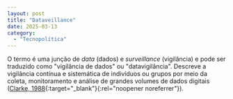 ```yaml
---
layout: post
title: "Dataveillance"
date: 2025-03-13
category:
  - "Tecnopolítica"
---
```

O termo é uma junção de *data* (dados) e *surveillance* (vigilância) e pode ser traduzido como "vigilância de dados" ou "datavigilância". Descreve a vigilância contínua e sistemática de indivíduos ou grupos por meio da coleta, monitoramento e análise de grandes volumes de dados digitais ([Clarke, 1988](https://dl.acm.org/doi/abs/10.1145/42411.42413){:target="_blank"}{:rel="noopener noreferrer"}).